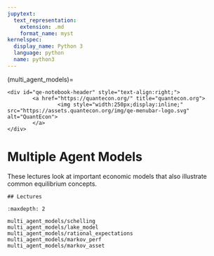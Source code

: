```yaml
---
jupytext:
  text_representation:
    extension: .md
    format_name: myst
kernelspec:
  display_name: Python 3
  language: python
  name: python3
---
```


(multi_agent_models)=
```{raw} html
<div id="qe-notebook-header" style="text-align:right;">
        <a href="https://quantecon.org/" title="quantecon.org">
                <img style="width:250px;display:inline;" src="https://assets.quantecon.org/img/qe-menubar-logo.svg" alt="QuantEcon">
        </a>
</div>
```

# Multiple Agent Models

These lectures look at important economic models that also illustrate common
equilibrium concepts.

```{only} html
## Lectures
```

```{toctree}
:maxdepth: 2

multi_agent_models/schelling
multi_agent_models/lake_model
multi_agent_models/rational_expectations
multi_agent_models/markov_perf
multi_agent_models/markov_asset
```


